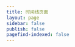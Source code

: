 ```yaml
---
title: 时间线页面
layout: page
sidebar: false
publish: false
pagefind-indexed: false
---
```


<Timeline />
